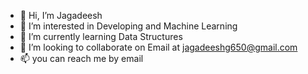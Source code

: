 - 👋 Hi, I’m Jagadeesh
- 👀 I’m interested in Developing and Machine Learning
- 🌱 I’m currently learning Data Structures
- 💞️ I’m looking to collaborate on Email at jagadeeshg650@gmail.com
- 📫 you can reach me by email

<!---
jagadeeshgo/jagadeeshgo is a ✨ special ✨ repository because its `README.md` (this file) appears on your GitHub profile.
You can click the Preview link to take a look at your changes.
--->
